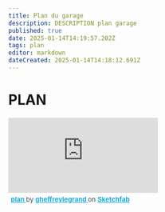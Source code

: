 ```yaml
---
title: Plan du garage
description: DESCRIPTION plan garage
published: true
date: 2025-01-14T14:19:57.202Z
tags: plan
editor: markdown
dateCreated: 2025-01-14T14:18:12.691Z
---
```


# PLAN

<div class="sketchfab-embed-wrapper"> <iframe title="plan" frameborder="0" allowfullscreen mozallowfullscreen="true" webkitallowfullscreen="true" allow="autoplay; fullscreen; xr-spatial-tracking" xr-spatial-tracking execution-while-out-of-viewport execution-while-not-rendered web-share src="https://sketchfab.com/models/96804244a07c4b4fbe503817d0b56398/embed"> </iframe> <p style="font-size: 13px; font-weight: normal; margin: 5px; color: #4A4A4A;"> <a href="https://sketchfab.com/3d-models/plan-96804244a07c4b4fbe503817d0b56398?utm_medium=embed&utm_campaign=share-popup&utm_content=96804244a07c4b4fbe503817d0b56398" target="_blank" rel="nofollow" style="font-weight: bold; color: #1CAAD9;"> plan </a> by <a href="https://sketchfab.com/gheffreylegrand?utm_medium=embed&utm_campaign=share-popup&utm_content=96804244a07c4b4fbe503817d0b56398" target="_blank" rel="nofollow" style="font-weight: bold; color: #1CAAD9;"> gheffreylegrand </a> on <a href="https://sketchfab.com?utm_medium=embed&utm_campaign=share-popup&utm_content=96804244a07c4b4fbe503817d0b56398" target="_blank" rel="nofollow" style="font-weight: bold; color: #1CAAD9;">Sketchfab</a></p></div>